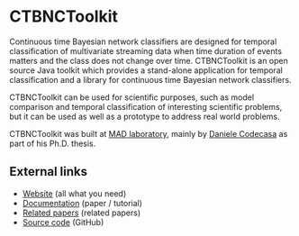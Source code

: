 
CTBNCToolkit
============

Continuous time Bayesian network classifiers are designed for temporal classification of multivariate streaming data when time duration of events matters and the class does not change over time. CTBNCToolkit is an open source Java toolkit which provides a stand-alone application for temporal classification and a library for continuous time Bayesian network classifiers.

CTBNCToolkit can be used for scientific purposes, such as model comparison and temporal classification of interesting scientific problems, but it can be used as well as a prototype to address real world problems.

CTBNCToolkit was built at [MAD laboratory](http://www.mad.disco.unimib.it/), mainly by [Daniele Codecasa](http://www.linkedin.com/in/codecasa/en) as part of his Ph.D. thesis.



External links
--------------

* [Website](http://dcodecasa.wordpress.com/ctbnc/) (all what you need)
* [Documentation](http://arxiv.org/abs/1404.4893) (paper / tutorial)
* [Related papers](http://dcodecasa.wordpress.com/ctbnc/papers/) (related papers)
* [Source code](https://github.com/dcodecasa/CTBNCToolkit) (GitHub)
